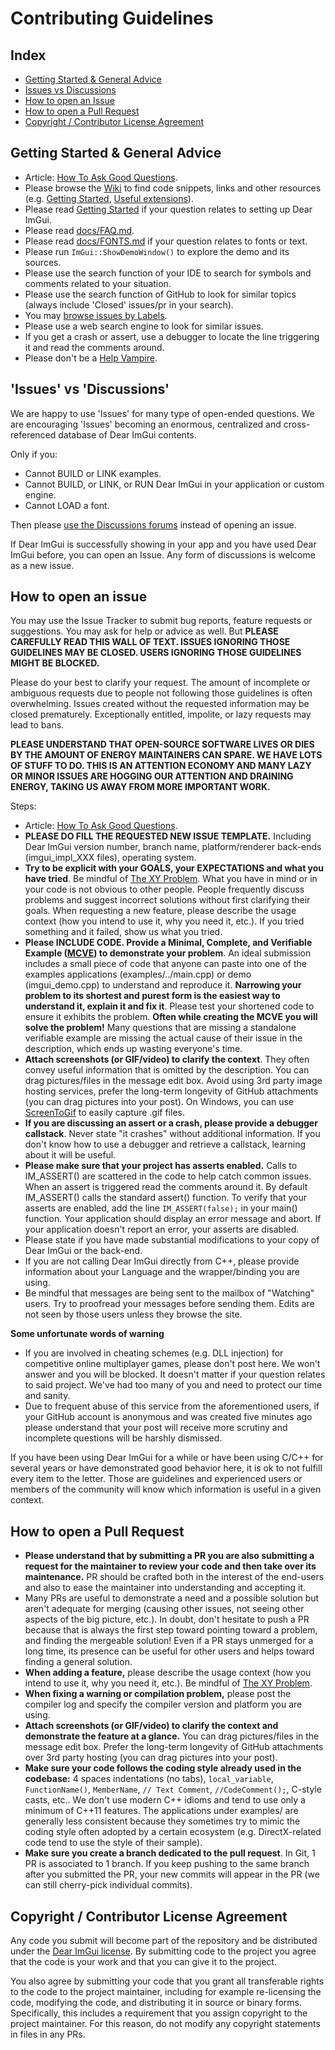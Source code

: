 # Contributing Guidelines

## Index

- [Getting Started & General Advice](#getting-started--general-advice)
- [Issues vs Discussions](#issues-vs-discussions)
- [How to open an Issue](#how-to-open-an-issue)
- [How to open a Pull Request](#how-to-open-a-pull-request)
- [Copyright / Contributor License Agreement](#copyright--contributor-license-agreement)

## Getting Started & General Advice

- Article: [How To Ask Good Questions](https://bit.ly/3nwRnx1).
- Please browse the [Wiki](https://github.com/ocornut/imgui/wiki) to find code snippets, links and other resources (e.g. [Getting Started](https://github.com/ocornut/imgui/wiki/Getting-Started), [Useful extensions](https://github.com/ocornut/imgui/wiki/Useful-Extensions)).
- Please read [Getting Started](https://github.com/ocornut/imgui/wiki/Getting-Started) if your question relates to setting up Dear ImGui.
- Please read [docs/FAQ.md](https://github.com/ocornut/imgui/blob/master/docs/FAQ.md).
- Please read [docs/FONTS.md](https://github.com/ocornut/imgui/blob/master/docs/FONTS.md) if your question relates to fonts or text.
- Please run `ImGui::ShowDemoWindow()` to explore the demo and its sources.
- Please use the search function of your IDE to search for symbols and comments related to your situation.
- Please use the search function of GitHub to look for similar topics (always include 'Closed' issues/pr in your search).
- You may [browse issues by Labels](https://github.com/ocornut/imgui/labels).
- Please use a web search engine to look for similar issues.
- If you get a crash or assert, use a debugger to locate the line triggering it and read the comments around.
- Please don't be a [Help Vampire](https://slash7.com/2006/12/22/vampires/).

## 'Issues' vs 'Discussions'

We are happy to use 'Issues' for many type of open-ended questions. We are encouraging 'Issues' becoming an enormous, centralized and cross-referenced database of Dear ImGui contents.

Only if you:
- Cannot BUILD or LINK examples.
- Cannot BUILD, or LINK, or RUN Dear ImGui in your application or custom engine.
- Cannot LOAD a font.

Then please [use the Discussions forums](https://github.com/ocornut/imgui/discussions) instead of opening an issue.

If Dear ImGui is successfully showing in your app and you have used Dear ImGui before, you can open an Issue. Any form of discussions is welcome as a new issue.

## How to open an issue

You may use the Issue Tracker to submit bug reports, feature requests or suggestions. You may ask for help or advice as well. But **PLEASE CAREFULLY READ THIS WALL OF TEXT. ISSUES IGNORING THOSE GUIDELINES MAY BE CLOSED. USERS IGNORING THOSE GUIDELINES MIGHT BE BLOCKED.**

Please do your best to clarify your request. The amount of incomplete or ambiguous requests due to people not following those guidelines is often overwhelming. Issues created without the requested information may be closed prematurely. Exceptionally entitled, impolite, or lazy requests may lead to bans.

**PLEASE UNDERSTAND THAT OPEN-SOURCE SOFTWARE LIVES OR DIES BY THE AMOUNT OF ENERGY MAINTAINERS CAN SPARE. WE HAVE LOTS OF STUFF TO DO. THIS IS AN ATTENTION ECONOMY AND MANY LAZY OR MINOR ISSUES ARE HOGGING OUR ATTENTION AND DRAINING ENERGY, TAKING US AWAY FROM MORE IMPORTANT WORK.**

Steps:

- Article: [How To Ask Good Questions](https://bit.ly/3nwRnx1).
- **PLEASE DO FILL THE REQUESTED NEW ISSUE TEMPLATE.** Including Dear ImGui version number, branch name, platform/renderer back-ends (imgui_impl_XXX files), operating system.
- **Try to be explicit with your GOALS, your EXPECTATIONS and what you have tried**.  Be mindful of [The XY Problem](http://xyproblem.info/). What you have in mind or in your code is not obvious to other people. People frequently discuss problems and suggest incorrect solutions without first clarifying their goals. When requesting a new feature, please describe the usage context (how you intend to use it, why you need it, etc.). If you tried something and it failed, show us what you tried.
- **Please INCLUDE CODE. Provide a Minimal, Complete, and Verifiable Example ([MCVE](https://stackoverflow.com/help/mcve)) to demonstrate your problem**. An ideal submission includes a small piece of code that anyone can paste into one of the examples applications (examples/../main.cpp) or demo (imgui_demo.cpp) to understand and reproduce it. **Narrowing your problem to its shortest and purest form is the easiest way to understand it, explain it and fix it**. Please test your shortened code to ensure it exhibits the problem. **Often while creating the MCVE you will solve the problem!** Many questions that are missing a standalone verifiable example are missing the actual cause of their issue in the description, which ends up wasting everyone's time.
- **Attach screenshots (or GIF/video) to clarify the context**. They often convey useful information that is omitted by the description. You can drag pictures/files in the message edit box. Avoid using 3rd party image hosting services, prefer the long-term longevity of GitHub attachments (you can drag pictures into your post). On Windows, you can use [ScreenToGif](https://www.screentogif.com/) to easily capture .gif files.
- **If you are discussing an assert or a crash, please provide a debugger callstack**. Never state "it crashes" without additional information. If you don't know how to use a debugger and retrieve a callstack, learning about it will be useful.
- **Please make sure that your project has asserts enabled.** Calls to IM_ASSERT() are scattered in the code to help catch common issues. When an assert is triggered read the comments around it. By default IM_ASSERT() calls the standard assert() function. To verify that your asserts are enabled, add the line `IM_ASSERT(false);` in your main() function. Your application should display an error message and abort. If your application doesn't report an error, your asserts are disabled.
- Please state if you have made substantial modifications to your copy of Dear ImGui or the back-end.
- If you are not calling Dear ImGui directly from C++, please provide information about your Language and the wrapper/binding you are using.
- Be mindful that messages are being sent to the mailbox of "Watching" users. Try to proofread your messages before sending them. Edits are not seen by those users unless they browse the site.

**Some unfortunate words of warning**
- If you are involved in cheating schemes (e.g. DLL injection) for competitive online multiplayer games, please don't post here. We won't answer and you will be blocked. It doesn't matter if your question relates to said project. We've had too many of you and need to protect our time and sanity.
- Due to frequent abuse of this service from the aforementioned users, if your GitHub account is anonymous and was created five minutes ago please understand that your post will receive more scrutiny and incomplete questions will be harshly dismissed.

If you have been using Dear ImGui for a while or have been using C/C++ for several years or have demonstrated good behavior here, it is ok to not fulfill every item to the letter. Those are guidelines and experienced users or members of the community will know which information is useful in a given context.

## How to open a Pull Request

- **Please understand that by submitting a PR you are also submitting a request for the maintainer to review your code and then take over its maintenance.** PR should be crafted both in the interest of the end-users and also to ease the maintainer into understanding and accepting it.
- Many PRs are useful to demonstrate a need and a possible solution but aren't adequate for merging (causing other issues, not seeing other aspects of the big picture, etc.). In doubt, don't hesitate to push a PR because that is always the first step toward pointing toward a problem, and finding the mergeable solution! Even if a PR stays unmerged for a long time, its presence can be useful for other users and helps toward finding a general solution.
- **When adding a feature,** please describe the usage context (how you intend to use it, why you need it, etc.). Be mindful of [The XY Problem](http://xyproblem.info/).
- **When fixing a warning or compilation problem,** please post the compiler log and specify the compiler version and platform you are using.
- **Attach screenshots (or GIF/video) to clarify the context and demonstrate the feature at a glance.** You can drag pictures/files in the message edit box. Prefer the long-term longevity of GitHub attachments over 3rd party hosting (you can drag pictures into your post).
- **Make sure your code follows the coding style already used in the codebase:** 4 spaces indentations (no tabs), `local_variable`, `FunctionName()`, `MemberName`, `// Text Comment`, `//CodeComment();`, C-style casts, etc.. We don't use modern C++ idioms and tend to use only a minimum of C++11 features. The applications under examples/ are generally less consistent because they sometimes try to mimic the coding style often adopted by a certain ecosystem (e.g. DirectX-related code tend to use the style of their sample).
- **Make sure you create a branch dedicated to the pull request**. In Git, 1 PR is associated to 1 branch. If you keep pushing to the same branch after you submitted the PR, your new commits will appear in the PR (we can still cherry-pick individual commits).

## Copyright / Contributor License Agreement

Any code you submit will become part of the repository and be distributed under the [Dear ImGui license](https://github.com/ocornut/imgui/blob/master/LICENSE.txt). By submitting code to the project you agree that the code is your work and that you can give it to the project.

You also agree by submitting your code that you grant all transferable rights to the code to the project maintainer, including for example re-licensing the code, modifying the code, and distributing it in source or binary forms. Specifically, this includes a requirement that you assign copyright to the project maintainer. For this reason, do not modify any copyright statements in files in any PRs.

